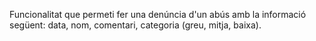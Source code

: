 Funcionalitat que permeti fer una denúncia
d'un abús amb la informació següent: data,
nom, comentari, categoria (greu, mitja,
baixa).
